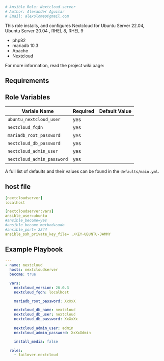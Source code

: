 ```yml
# Ansible Role: Nextcloud.server
# Author: Alexander Aguilar
# Email: alexolomeo@gmail.com
```

This role installs, and configures Nextcloud for Ubuntu Server 22.04, Ubuntu Server 20.04 , RHEL 8, RHEL 9

* php82
* mariadb 10.3
* Apache
* Nextcloud 

For more information, read the project wiki page: 

## Requirements

## Role Variables

| Variale Name | Required | Default Value |
| --- | --- | --- |
| `ubuntu_nextcloud_user` | yes | |
| `nextcloud_fqdn` | yes | |
| `mariadb_root_password` | yes | |
| `nextcloud_db_password` | yes | |
| `nextcloud_admin_user` | yes | |
| `nextcloud_admin_password` | yes | |


A full list of defaults and their values can be found in the `defaults/main.yml`.

## host file
```yml
[nextcloudserver]
localhost

[nextcloudserver:vars]
ansible_user=ubuntu
#ansible_become=yes
#ansible_become_method=sudo
#ansible_port= 2244
ansible_ssh_private_key_file= ./KEY-UBUNTU-JAMMY
```

## Example Playbook


```yml
---
- name: nextcloud
  hosts: nextcloudserver
  become: true

  vars:
    nextcloud_version: 26.0.3
    nextcloud_fqdn: localhost

    mariadb_root_password: XxXxX

    nextcloud_db_name: nextcloud
    nextcloud_db_user: nextcloud
    nextcloud_db_password: XxXxXx
    
    nextcloud_admin_user: admin
    nextcloud_admin_password: XxXxXdmin

    install_media: false

  roles:
    - failover.nextcloud


```

